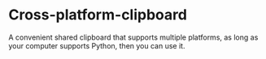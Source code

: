 # Cross-platform-clipboard
A convenient shared clipboard that supports multiple platforms, as long as your computer supports Python, then you can use it.
